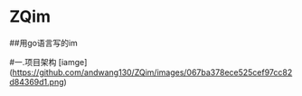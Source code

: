 # ZQim
##用go语言写的im

#一.项目架构
[iamge] (https://github.com/andwang130/ZQim/images/067ba378ece525cef97cc82d84369d1.png)
